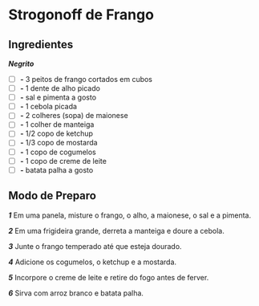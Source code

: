 # Strogonoff de Frango

## Ingredientes

**_Negrito_** 

- [ ] **-** 3 peitos de frango cortados em cubos
- [ ] **-** 1 dente de alho picado
- [ ] **-** sal e pimenta a gosto
- [ ] **-** 1 cebola picada
- [ ] **-** 2 colheres (sopa) de maionese
- [ ] **-** 1 colher de manteiga
- [ ] **-** 1/2 copo de ketchup
- [ ] **-** 1/3 copo de mostarda
- [ ] **-** 1 copo de cogumelos
- [ ] **-** 1 copo de creme de leite
- [ ] **-** batata palha a gosto

## Modo de Preparo

**_1_** Em uma panela, misture o frango, o alho, a maionese, o sal e a pimenta.

**_2_** Em uma frigideira grande, derreta a manteiga e doure a cebola.

**_3_** Junte o frango temperado até que esteja dourado.

**_4_** Adicione os cogumelos, o ketchup e a mostarda.

**_5_** Incorpore o creme de leite e retire do fogo antes de ferver.

**_6_** Sirva com arroz branco e batata palha.